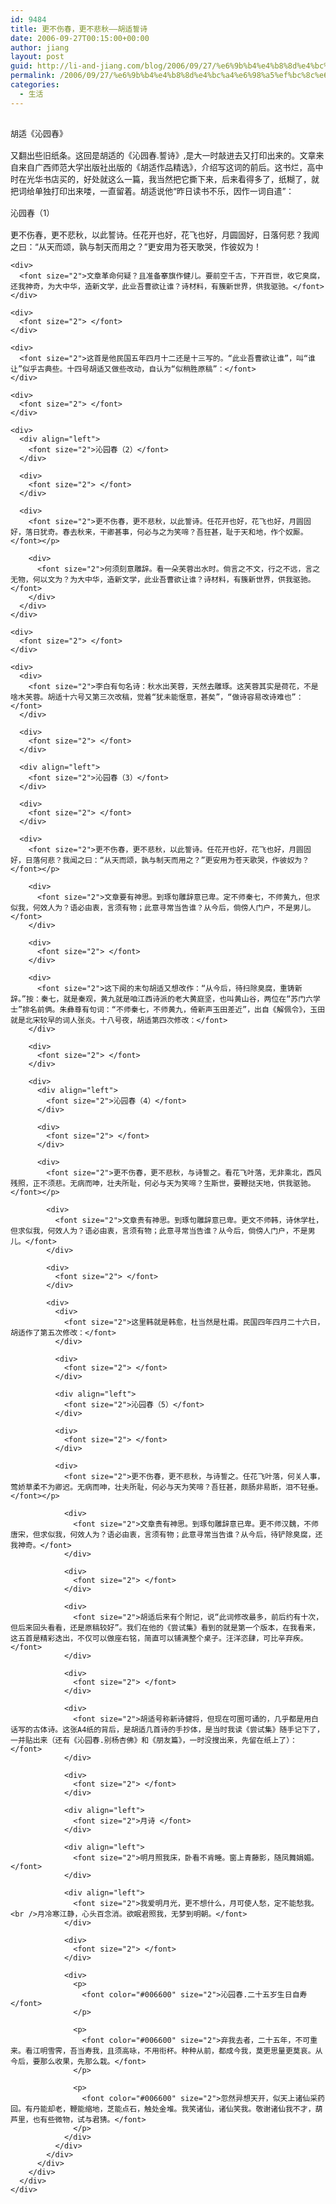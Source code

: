 ```yaml
---
id: 9484
title: 更不伤春，更不悲秋——胡适誓诗
date: 2006-09-27T00:15:00+00:00
author: jiang
layout: post
guid: http://li-and-jiang.com/blog/2006/09/27/%e6%9b%b4%e4%b8%8d%e4%bc%a4%e6%98%a5%ef%bc%8c%e6%9b%b4%e4%b8%8d%e6%82%b2%e7%a7%8b%e2%80%94%e2%80%94%e8%83%a1%e9%80%82%e8%aa%93%e8%af%97/
permalink: /2006/09/27/%e6%9b%b4%e4%b8%8d%e4%bc%a4%e6%98%a5%ef%bc%8c%e6%9b%b4%e4%b8%8d%e6%82%b2%e7%a7%8b%e2%80%94%e2%80%94%e8%83%a1%e9%80%82%e8%aa%93%e8%af%97/
categories:
  - 生活
---
```

<div align="center">
  <font size="2"> </font>
</div>

<div align="left">
  <font size="2">胡适《沁园春》</font>
</div>

<div>
  <font size="2"> </font>
</div>

<div>
  <font size="2">又翻出些旧纸条。这回是胡适的《沁园春.誓诗》,是大一时敲进去又打印出来的。文章来自来自广西师范大学出版社出版的《胡适作品精选》，介绍写这词的前后。这书烂，高中时在光华书店买的，好处就这么一篇，我当然把它撕下来，后来看得多了，纸糊了，就把词给单独打印出来喽，一直留着。胡适说他“昨日读书不乐，因作一词自遣”：</font>
</div>

<div>
  <font size="2"> </font>
</div>

<div>
  <div align="left">
    <font size="2">沁园春（1）</font>
  </div>
  
  <div>
    <font size="2"> </font>
  </div>
  
  <div>
    <font size="2">更不伤春，更不悲秋，以此誓诗。任花开也好，花飞也好，月圆固好，日落何悲？我闻之曰：“从天而颂，孰与制天而用之？”更安用为苍天歌哭，作彼奴为！ </font></p> 
    
    <div>
      <font size="2">文章革命何疑？且准备搴旗作健儿。要前空千古，下开百世，收它臭腐，还我神奇，为大中华，造新文学，此业吾曹欲让谁？诗材料，有簇新世界，供我驱驰。</font>
    </div>
    
    <div>
      <font size="2"> </font>
    </div>
    
    <div>
      <font size="2">这首是他民国五年四月十二还是十三写的。“此业吾曹欲让谁”，叫“谁让”似乎古典些。十四号胡适又做些改动，自认为“似稍胜原稿”：</font>
    </div>
    
    <div>
      <font size="2"> </font>
    </div>
    
    <div>
      <div align="left">
        <font size="2">沁园春（2）</font>
      </div>
      
      <div>
        <font size="2"> </font>
      </div>
      
      <div>
        <font size="2">更不伤春，更不悲秋，以此誓诗。任花开也好，花飞也好，月圆固好，落日犹奇。春去秋来，干卿甚事，何必与之为笑啼？吾狂甚，耻于天和地，作个奴厮。 </font></p> 
        
        <div>
          <font size="2">何须刻意雕辞。看一朵芙蓉出水时。倘言之不文，行之不远，言之无物，何以文为？为大中华，造新文学，此业吾曹欲让谁？诗材料，有簇新世界，供我驱驰。</font>
        </div>
      </div>
    </div>
    
    <div>
      <font size="2"> </font>
    </div>
    
    <div>
      <div>
        <font size="2">李白有句名诗：秋水出芙蓉，天然去雕琢。这芙蓉其实是荷花，不是啥木芙蓉。胡适十六号又第三次改稿，觉着“犹未能惬意，甚矣”，“做诗容易改诗难也”：</font>
      </div>
      
      <div>
        <font size="2"> </font>
      </div>
      
      <div align="left">
        <font size="2">沁园春（3）</font>
      </div>
      
      <div>
        <font size="2"> </font>
      </div>
      
      <div>
        <font size="2">更不伤春，更不悲秋，以此誓诗。任花开也好，花飞也好，月圆固好，日落何悲？我闻之曰：“从天而颂，孰与制天而用之？”更安用为苍天歌哭，作彼奴为？ </font></p> 
        
        <div>
          <font size="2">文章要有神思。到琢句雕辞意已卑。定不师秦七，不师黄九，但求似我，何效人为？语必由衷，言须有物；此意寻常当告谁？从今后，倘傍人门户，不是男儿。</font>
        </div>
        
        <div>
          <font size="2"> </font>
        </div>
        
        <div>
          <font size="2">这下阕的末句胡适又想改作：“从今后，待扫除臭腐，重铸新辞。”按：秦七，就是秦观，黄九就是咱江西诗派的老大黄庭坚，也叫黄山谷，两位在“苏门六学士”排名前俩。朱彝尊有句词：“不师秦七，不师黄九，倚新声玉田差近”，出自《解佩令》，玉田就是北宋较早的词人张炎。十八号夜，胡适第四次修改：</font>
        </div>
        
        <div>
          <font size="2"> </font>
        </div>
        
        <div>
          <div align="left">
            <font size="2">沁园春（4）</font>
          </div>
          
          <div>
            <font size="2"> </font>
          </div>
          
          <div>
            <font size="2">更不伤春，更不悲秋，与诗誓之。看花飞叶落，无非乘北，西风残照，正不须悲。无病而呻，壮夫所耻，何必与天为笑啼？生斯世，要鞭挞天地，供我驱驰。 </font></p> 
            
            <div>
              <font size="2">文章贵有神思。到琢句雕辞意已卑。更文不师韩，诗休学杜，但求似我，何效人为？语必由衷，言须有物；此意寻常当告谁？从今后，倘傍人门户，不是男儿。</font>
            </div>
            
            <div>
              <font size="2"> </font>
            </div>
            
            <div>
              <div>
                <font size="2">这里韩就是韩愈，杜当然是杜甫。民国四年四月二十六日，胡适作了第五次修改：</font>
              </div>
              
              <div>
                <font size="2"> </font>
              </div>
              
              <div align="left">
                <font size="2">沁园春（5）</font>
              </div>
              
              <div>
                <font size="2"> </font>
              </div>
              
              <div>
                <font size="2">更不伤春，更不悲秋，与诗誓之。任花飞叶落，何关人事，莺娇草柔不为卿迟。无病而呻，壮夫所耻，何必与天为笑啼？吾狂甚，颇肠非易断，泪不轻垂。 </font></p> 
                
                <div>
                  <font size="2">文章贵有神思。到琢句雕辞意已卑。更不师汉魏，不师唐宋，但求似我，何效人为？语必由衷，言须有物；此意寻常当告谁？从今后，待铲除臭腐，还我神奇。</font>
                </div>
                
                <div>
                  <font size="2"> </font>
                </div>
                
                <div>
                  <font size="2">胡适后来有个附记，说“此词修改最多，前后约有十次，但后来回头看看，还是原稿较好”。我们在他的《尝试集》看到的就是第一个版本，在我看来，这五首是精彩迭出，不仅可以做座右铭，简直可以铺满整个桌子。汪洋恣肆，可比辛弃疾。</font>
                </div>
                
                <div>
                  <font size="2"> </font>
                </div>
                
                <div>
                  <font size="2">胡适号称新诗健将，但现在可圈可诵的，几乎都是用白话写的古体诗。这张A4纸的背后，是胡适几首诗的手抄体，是当时我读《尝试集》随手记下了，一并贴出来（还有《沁园春.别杨杏佛》和《朋友篇》，一时没搜出来，先留在纸上了）：</font>
                </div>
                
                <div>
                  <font size="2"> </font>
                </div>
                
                <div align="left">
                  <font size="2">月诗 </font>
                </div>
                
                <div align="left">
                  <font size="2">明月照我床，卧看不肯睡。窗上青藤影，随凤舞娟媚。 </font>
                </div>
                
                <div align="left">
                  <font size="2">我爱明月光，更不想什么，月可使人愁，定不能愁我。 <br />月冷寒江静，心头百念消。欲眠君照我，无梦到明朝。</font>
                </div>
                
                <div>
                  <font size="2"> </font>
                </div>
                
                <div>
                  <p>
                    <font color="#006600" size="2">沁园春.二十五岁生日自寿</font>
                  </p>
                  
                  <p>
                    <font color="#006600" size="2">弃我去者，二十五年，不可重来。看江明雪霁，吾当寿我，且须高咏，不用衔杯。种种从前，都成今我，莫更思量更莫哀。从今后，要那么收果，先那么栽。</font>
                  </p>
                  
                  <p>
                    <font color="#006600" size="2">忽然异想天开，似天上诸仙采药回。有丹能却老，鞭能缩地，芝能点石，触处金堆。我笑诸仙，诸仙笑我。敬谢诸仙我不才，葫芦里，也有些微物，试与君猜。</font>
                  </p>
                </div>
              </div>
            </div>
          </div>
        </div>
      </div>
    </div>
  </div>
</div>